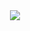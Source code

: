 
<div align="center"><img src="https://img.shields.io/badge/Python-0000FF?style=flat-square&logo=Python&logoColor=#FFFF00"/></div>
